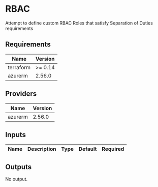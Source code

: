 # RBAC

Attempt to define custom RBAC Roles that satisfy Separation of Duties requirements

<!--- BEGIN_TF_DOCS --->
## Requirements

| Name | Version |
|------|---------|
| terraform | >= 0.14 |
| azurerm | 2.56.0 |

## Providers

| Name | Version |
|------|---------|
| azurerm | 2.56.0 |

## Inputs

| Name | Description | Type | Default | Required |
|------|-------------|------|---------|:--------:|

## Outputs

No output.

<!--- END_TF_DOCS --->
